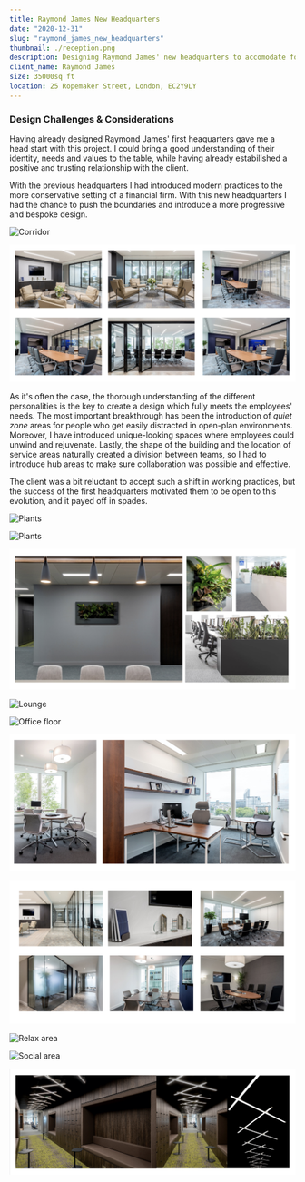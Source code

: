```yaml
---
title: Raymond James New Headquarters
date: "2020-12-31"
slug: "raymond_james_new_headquarters"
thumbnail: ./reception.png
description: Designing Raymond James' new headquarters to accomodate for the growth of the team, and assisting them into choosing the right building for their needs.
client_name: Raymond James
size: 35000sq ft
location: 25 Ropemaker Street, London, EC2Y9LY
---
```

### Design Challenges & Considerations
Having already designed Raymond James' first heaquarters gave me a head start with this project. I could bring a good understanding of their identity, needs and values to the table, while having already estabilished a positive and trusting relationship with the client.

With the previous headquarters I had introduced modern practices to the more conservative setting of a financial firm. With this new headquarters I had the chance to push the boundaries and introduce a more progressive and bespoke design.

<div class="kg-card kg-image-card kg-width-wide">

![Corridor](./corridor.png)

 ![Meeting rooms](./meetingrooms3.png)
 </div>

As it's often the case, the thorough understanding of the different personalities is the key to create a design which fully meets the employees' needs. The most important breakthrough has been the introduction of *quiet zone* areas for people who get easily distracted in open-plan environments.
Moreover, I have introduced unique-looking spaces where employees could unwind and rejuvenate.
Lastly, the shape of the building and the location of service areas naturally created a division between teams, so I had to introduce hub areas to make sure collaboration was possible and effective.

The client was a bit reluctant to accept such a shift in working practices, but the success of the first headquarters motivated them to be open to this evolution, and it payed off in spades.

<div class="kg-card kg-image-card kg-width-wide">

![Plants](./plantsslide.png)

![Plants](./plants.png)

![Plants](./plants3.png)

![Lounge](./canteen.png)

![Office floor](./office.png)

![Office floor](./office2.png)

![Meeting room](./meetingrooms.png)

![Relax area](./relax.png)

![Social area](./social.png)

![Ceiling](./ceiling.png)

</div>

